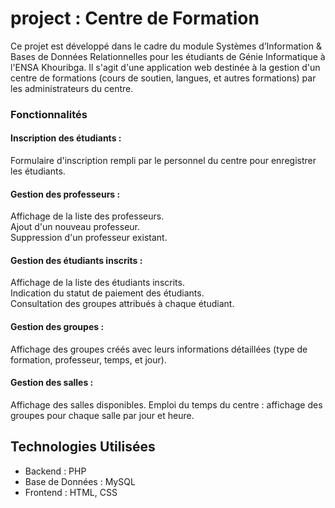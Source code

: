 
# project : Centre de Formation

Ce projet est développé dans le cadre du module Systèmes d’Information & Bases de Données Relationnelles pour les étudiants de Génie Informatique à l'ENSA Khouribga. Il s'agit d'une application web destinée à la gestion d'un centre de formations (cours de soutien, langues, et autres formations) par les administrateurs du centre.

### Fonctionnalités

#### Inscription des étudiants :
Formulaire d'inscription rempli par le personnel du centre pour enregistrer les étudiants.
#### Gestion des professeurs :
Affichage de la liste des professeurs.   
Ajout d'un nouveau professeur.   
Suppression d'un professeur existant.
#### Gestion des étudiants inscrits  :
Affichage de la liste des étudiants inscrits.   
Indication du statut de paiement des étudiants.   
Consultation des groupes attribués à chaque étudiant.
#### Gestion des groupes :
Affichage des groupes créés avec leurs informations détaillées (type de formation, professeur, temps, et jour).
#### Gestion des salles :
Affichage des salles disponibles.
Emploi du temps du centre : affichage des groupes pour chaque salle par jour et heure.

## Technologies Utilisées

- Backend : PHP
- Base de Données : MySQL
- Frontend : HTML, CSS

